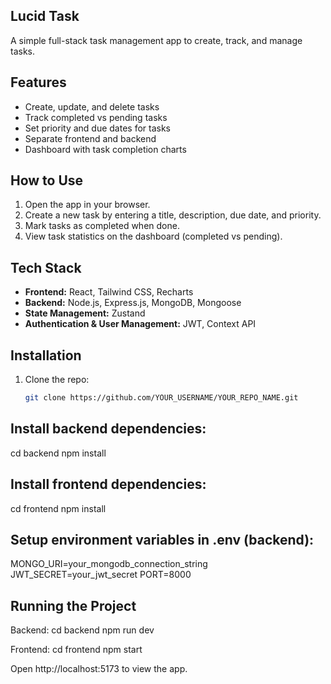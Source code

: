 ## Lucid Task

A simple full-stack task management app to create, track, and manage tasks.

## Features

- Create, update, and delete tasks
- Track completed vs pending tasks
- Set priority and due dates for tasks
- Separate frontend and backend
- Dashboard with task completion charts

## How to Use

1. Open the app in your browser.
2. Create a new task by entering a title, description, due date, and priority.
3. Mark tasks as completed when done.
4. View task statistics on the dashboard (completed vs pending).

## Tech Stack

- **Frontend:** React, Tailwind CSS, Recharts
- **Backend:** Node.js, Express.js, MongoDB, Mongoose
- **State Management:** Zustand
- **Authentication & User Management:** JWT, Context API

## Installation

1. Clone the repo:  
   ```bash
   git clone https://github.com/YOUR_USERNAME/YOUR_REPO_NAME.git

## Install backend dependencies:

cd backend
npm install

## Install frontend dependencies:

cd frontend
npm install

## Setup environment variables in .env (backend):

MONGO_URI=your_mongodb_connection_string
JWT_SECRET=your_jwt_secret
PORT=8000

## Running the Project

Backend:
cd backend
npm run dev

Frontend:
cd frontend
npm start


Open http://localhost:5173 to view the app.

